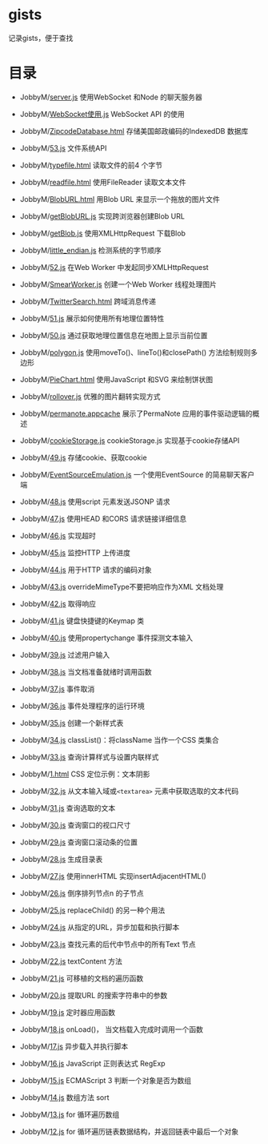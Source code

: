 # gists
记录gists，便于查找

# 目录
* JobbyM/[server.js](https://gist.github.com/JobbyM/141237e852991579bfc2733f63fd368e)
使用WebSocket 和Node 的聊天服务器

* JobbyM/[WebSocket使用.js](https://gist.github.com/JobbyM/b53a5f967c270756a80526aeadac0921)
WebSocket API 的使用

* JobbyM/[ZipcodeDatabase.html](https://gist.github.com/JobbyM/7c7d27363d887af0f93976f2607d1d84)
存储美国邮政编码的IndexedDB 数据库

* JobbyM/[53.js](https://gist.github.com/JobbyM/060a328123b664beb07cf4da5e2bdaa7)
文件系统API

* JobbyM/[typefile.html](https://gist.github.com/JobbyM/9b3bd52b65f1cf31b10fe56b7729445a)
读取文件的前4 个字节

* JobbyM/[readfile.html](https://gist.github.com/JobbyM/7737887330ea5a197d0987dd7d11cab2)
使用FileReader 读取文本文件

* JobbyM/[BlobURL.html](https://gist.github.com/JobbyM/a84dd7b3028d7636dfab7468f9ea421b)
用Blob URL 来显示一个拖放的图片文件

* JobbyM/[getBlobURL.js](https://gist.github.com/JobbyM/54df475f2dd3484142bfff5d8f88a121)
实现跨浏览器创建Blob URL

* JobbyM/[getBlob.js](https://gist.github.com/JobbyM/ebb12eee9f1412797c536ef4632c9af2)
使用XMLHttpRequest 下载Blob

* JobbyM/[little_endian.js](https://gist.github.com/JobbyM/ce2cfc0867d808748c9ffbe30f567437)
检测系统的字节顺序

* JobbyM/[52.js](https://gist.github.com/JobbyM/3099428982df8d681e706dc464011717)
在Web Worker 中发起同步XMLHttpRequest

* JobbyM/[SmearWorker.js](https://gist.github.com/JobbyM/8eed02f646d85f993e17e9780f3c35c5)
创建一个Web Worker 线程处理图片

* JobbyM/[TwitterSearch.html](https://gist.github.com/JobbyM/1deb9b0e72be4fca8ab59d9241e600fc)
跨域消息传递

* JobbyM/[51.js](https://gist.github.com/JobbyM/2a2fe1bc2cf987a8d034d6280f39c516)
展示如何使用所有地理位置特性

* JobbyM/[50.js](https://gist.github.com/JobbyM/7314acec99d0ea23f6b67be7f204ef5d)
通过获取地理位置信息在地图上显示当前位置

* JobbyM/[polygon.js](https://gist.github.com/JobbyM/2bef463db9ccc178f2d2c8488b7e1817)
使用moveTo()、lineTo()和closePath() 方法绘制规则多边形

* JobbyM/[PieChart.html](https://gist.github.com/JobbyM/93aaede48c0cc7b1990218c55d1e4cd2)
使用JavaScript 和SVG 来绘制饼状图

* JobbyM/[rollover.js](https://gist.github.com/JobbyM/1e21465f3011e6c81f5edf95abcff89c)
优雅的图片翻转实现方式

* JobbyM/[permanote.appcache](https://gist.github.com/JobbyM/cae54e1b8495993c7ccec9ae22adfb59)
展示了PermaNote 应用的事件驱动逻辑的概述

* JobbyM/[cookieStorage.js](https://gist.github.com/JobbyM/d71986e97045a49c28cb80dc1f611880)
cookieStorage.js 实现基于cookie存储API

* JobbyM/[49.js](https://gist.github.com/JobbyM/f60ff011ec5a8450984f10cc9cc58ae1)
存储cookie、获取cookie

* JobbyM/[EventSourceEmulation.js](https://gist.github.com/JobbyM/2e566aafca06c63bd24cf399d646269a)
一个使用EventSource 的简易聊天客户端

* JobbyM/[48.js](https://gist.github.com/JobbyM/a7150a5400daa19f3b4a46e8d5082c2a)
使用script 元素发送JSONP 请求

* JobbyM/[47.js](https://gist.github.com/JobbyM/ad31162efbb9edadaa6fbb2dd9ba49e1)
使用HEAD 和CORS 请求链接详细信息

* JobbyM/[46.js](https://gist.github.com/JobbyM/8a530ee7f380b3e6d63b1fea61ddd395)
实现超时

* JobbyM/[45.js](https://gist.github.com/JobbyM/41232a2258cb4bc94b7c29fcc161838f)
监控HTTP 上传进度

* JobbyM/[44.js](https://gist.github.com/JobbyM/6ff12efae1d6c61dab2b47e66cb4c4e4)
用于HTTP 请求的编码对象

* JobbyM/[43.js](https://gist.github.com/JobbyM/06b60650a7173725c7a6a2808e172eb3)
overrideMimeType不要把响应作为XML 文档处理

* JobbyM/[42.js](https://gist.github.com/JobbyM/e9a09e45cd6ecea9753c005cc497286b)
取得响应

* JobbyM/[41.js](https://gist.github.com/JobbyM/dec6e658dbf979acb40caab649247e2c)
键盘快捷键的Keymap 类

* JobbyM/[40.js](https://gist.github.com/JobbyM/f6c8b8dbbde4ffcee17bb018a4b7952f)
使用propertychange 事件探测文本输入

* JobbyM/[39.js](https://gist.github.com/JobbyM/47afe0cb151de6771557fec1b08f37e5)
过滤用户输入

* JobbyM/[38.js](https://gist.github.com/JobbyM/4245204d1eff214b4cda05f53c534c35)
当文档准备就绪时调用函数

* JobbyM/[37.js](https://gist.github.com/JobbyM/a729c68d3752107845fdcac77baaf3e6)
事件取消

* JobbyM/[36.js](https://gist.github.com/JobbyM/90ecdc0412d107b11317798fe8d9f4b7)
事件处理程序的运行环境

* JobbyM/[35.js](https://gist.github.com/JobbyM/1d500d59bcc8c8304f686f8ee89223c4)
创建一个新样式表

* JobbyM/[34.js](https://gist.github.com/JobbyM/5b8155138645f901374644f8ba970461)
classList()：将className 当作一个CSS 类集合

* JobbyM/[33.js](https://gist.github.com/JobbyM/8d10ee528961093cc9717b4ecb25ce5b)
查询计算样式与设置内联样式

* JobbyM/[1.html](https://gist.github.com/JobbyM/573a23779e6b14817c5afbe6dc419bde)
CSS 定位示例：文本阴影

* JobbyM/[32.js](https://gist.github.com/JobbyM/db9ad8e0ef7a8e143b64ee93e9e8b1e8)
从文本输入域或`<textarea>` 元素中获取选取的文本代码

* JobbyM/[31.js](https://gist.github.com/JobbyM/ba4edf1f1c4197f062a3bb19792621d9)
查询选取的文本

* JobbyM/[30.js](https://gist.github.com/JobbyM/89f5efcf67faded96b0456937ffcb8be)
查询窗口的视口尺寸

* JobbyM/[29.js](https://gist.github.com/JobbyM/80bb8e2952e1587be024297f3d152e0f)
查询窗口滚动条的位置

* JobbyM/[28.js](https://gist.github.com/JobbyM/e9d122b59ab7e0eae1609fd434e55602)
生成目录表

* JobbyM/[27.js](https://gist.github.com/JobbyM/280c658532069570cbe9d16f2f9274e5)
使用innerHTML 实现insertAdjacentHTML()

* JobbyM/[26.js](https://gist.github.com/JobbyM/8b2a6f452798708685c441430d175d26)
倒序排列节点n 的子节点

* JobbyM/[25.js](https://gist.github.com/JobbyM/6066fc0a6941d189c5cbb2964a655139)
replaceChild() 的另一种个用法

* JobbyM/[24.js](https://gist.github.com/JobbyM/83d589e08ac85a89467be00603a59a31)
从指定的URL，异步加载和执行脚本

* JobbyM/[23.js](https://gist.github.com/JobbyM/2ab73650d36b99367a12fb062d0ee840)
查找元素的后代中节点中的所有Text 节点

* JobbyM/[22.js](https://gist.github.com/JobbyM/281c6ad509741b9ab18ac6e9f2ceb377)
textContent 方法

* JobbyM/[21.js](https://gist.github.com/JobbyM/df074fda2b1b107486fd8144e2ebde31)
可移植的文档的遍历函数

* JobbyM/[20.js](https://gist.github.com/JobbyM/7aa3e6358dbd4a9613f8ac99c33cc4a4)
提取URL 的搜索字符串中的参数

* JobbyM/[19.js](https://gist.github.com/JobbyM/2a5bc5882096faa1b5c989595b4ac911)
定时器应用函数

* JobbyM/[18.js](https://gist.github.com/JobbyM/2909eedd628b0f6cfbeff0af757fdf40)
onLoad()， 当文档载入完成时调用一个函数

* JobbyM/[17.js](https://gist.github.com/JobbyM/914fee93268eb382497d0628ebf1b399)
异步载入并执行脚本

* JobbyM/[16.js](https://gist.github.com/JobbyM/16e68ecc2c77017b078ca826f8009a80)
JavaScript 正则表达式 RegExp

* JobbyM/[15.js](https://gist.github.com/JobbyM/ecef7abf07b324b858261b3e29a40b5b)
ECMAScript 3 判断一个对象是否为数组

* JobbyM/[14.js](https://gist.github.com/JobbyM/9b0028ad6a3158f8cdd95082dc7414da)
数组方法 sort

* JobbyM/[13.js](https://gist.github.com/JobbyM/9e4f13cb562e5be11f0cfa2f990587ef)
for 循环遍历数组

* JobbyM/[12.js](https://gist.github.com/JobbyM/d4801e470a76b472fd38dc405bcfa168)
for 循环遍历链表数据结构，并返回链表中最后一个对象
